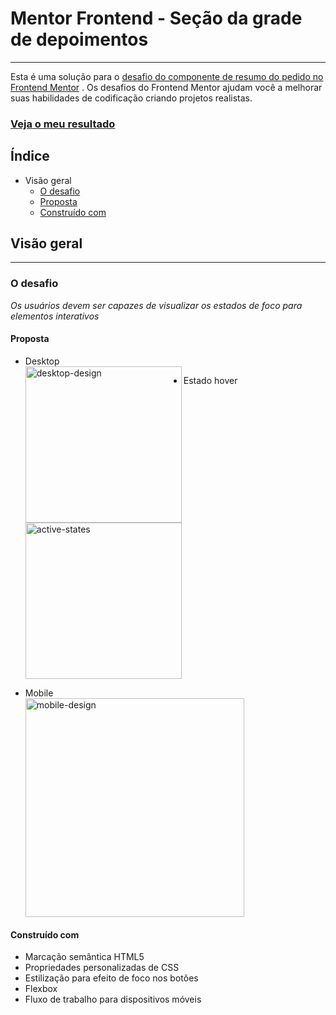 # Mentor Frontend - Seção da grade de depoimentos
***
Esta é uma solução para o [desafio do componente de resumo do pedido no Frontend Mentor](https://www.frontendmentor.io/challenges/order-summary-component-QlPmajDUj) . Os desafios do Frontend Mentor ajudam você a melhorar suas habilidades de codificação criando projetos realistas.

<h3><a href="https://cristianbmartins.github.io/Resumo-do-pedido/">Veja o meu resultado</a></h3>

## Índice
* Visão geral
  * [O desafio](#desafio)
  * [Proposta](#props)
  * [Construído com](#contcom)

## <span id="vigeral">Visão geral</span>

***

### <span id="desafio">O desafio</span>
<i>Os usuários devem ser capazes de visualizar os estados de foco para elementos interativos</i>

#### <span id="props">Proposta </span>
 * Desktop<br>
<a href="https://ibb.co/gvzdshM"><img src="https://i.ibb.co/SQRcqGX/desktop-design.jpg" alt="desktop-design" width="250px" height="250px" align="left"></a>

 * Estado hover<br>
<a href="https://ibb.co/3vHTfbG"><img src="https://i.ibb.co/685yvSV/active-states.jpg" alt="active-states" width="250px" height="250px"></a>

 * Mobile<br>
 <a href="https://ibb.co/FqzdD6J"><img src="https://i.ibb.co/prdkL2Z/mobile-design.jpg" alt="mobile-design" height="350px"></a>

#### <span id="contcom">Construído com</span>
* Marcação semântica HTML5
* Propriedades personalizadas de CSS
* Estilização para efeito de foco nos botões
* Flexbox
* Fluxo de trabalho para dispositivos móveis

